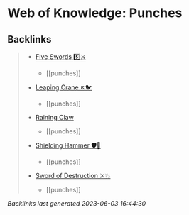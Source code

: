 # Web of Knowledge: Punches

## Backlinks

> - [Five Swords 5️⃣⚔️](..\techniques\hobbies.karate.kenpo.techniques.five-swords.md)
>   - [[punches]]
>    
> - [Leaping Crane ↖️🐦](..\techniques\leaping-crane.md)
>   - [[punches]]
>    
> - [Raining Claw](..\techniques\raining-claw.md)
>   - [[punches]]
>    
> - [Shielding Hammer 🛡️🔨](..\techniques\shielding-hammer.md)
>   - [[punches]]
>    
> - [Sword of Destruction ⚔️💥](..\techniques\sword-of-destruction.md)
>   - [[punches]]

_Backlinks last generated 2023-06-03 16:44:30_
